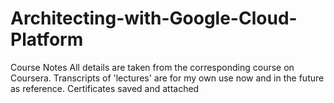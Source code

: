# Architecting-with-Google-Cloud-Platform
Course Notes
All details are taken from the corresponding course on Coursera. Transcripts of 'lectures' are for my own use now and in the future as reference.
Certificates saved and attached
